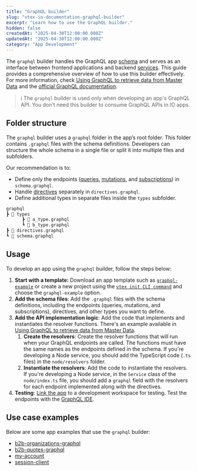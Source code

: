 ```yaml
---
title: "GraphQL builder"
slug: "vtex-io-documentation-graphql-builder"
excerpt: "Learn how to use the GraphQL builder."
hidden: false
createdAt: "2025-04-30T12:00:00.000Z"
updatedAt: "2025-04-30T12:00:00.000Z"
category: "App Development"
---
```


The `graphql` builder handles the GraphQL app [schema](https://graphql.org/learn/schema/) and serves as an interface between frontend applications and backend [services](https://developers.vtex.com/docs/guides/vtex-io-documentation-service). This guide provides a comprehensive overview of how to use this builder effectively. For more information, check [Using GraphQL to retrieve data from Master Data](https://developers.vtex.com/docs/guides/services-6-graphql-retrieving-data-from-master-data) and the [official GraphQL documentation](https://graphql.com/learn/what-is-graphql/).

> ℹ️ The `graphql` builder is used only when developing an app's GraphQL API. You don't need this builder to consume GraphQL APIs in IO apps.

## Folder structure

The `graphql` builder uses a `graphql` folder in the app’s root folder. This folder contains `.graphql` files with the schema definitions. Developers can structure the whole schema in a single file or split it into multiple files and subfolders.

Our recommendation is to:

- Define only the endpoints ([queries](https://graphql.org/learn/queries/), [mutations](https://graphql.org/learn/mutations/), and [subscriptions](https://graphql.org/learn/subscriptions/)) in `schema.graphql`.
- Handle [directives](https://graphql.org/learn/schema/#directives) separately in `directives.graphql`.
- Define additional types in separate files inside the `types` subfolder.

```txt
graphql
┣ 📂 types
      ┣ 📄 a_type.graphql
      ┗ 📄 b_type.graphql
┣ 📄 directives.graphql
┗ 📄 schema.graphql
```

## Usage

To develop an app using the `graphql` builder, follow the steps below:

1. **Start with a template:** Download an app template such as [`graphql-example`](https://github.com/vtex-apps/graphql-example) or create a new project using the [`vtex init CLI command`](https://developers.vtex.com/docs/guides/vtex-io-documentation-vtex-io-cli-usage#starting-a-new-project) and choose the `graphql-example` option.
2. **Add the schema files**: Add the `.graphql` files with the schema definitions, including the endpoints (queries, mutations, and subscriptions), directives, and other types you want to define.
3. **Add the API implementation logic**: Add the code that implements and instantiates the resolver functions. There's an example available in [Using GraphQL to retrieve data from Master Data](https://developers.vtex.com/docs/guides/services-6-graphql-retrieving-data-from-master-data).
    1. **Create the resolvers**: Create the resolver functions that will run when your GraphQL endpoints are called. The functions must have the same names as the endpoints defined in the schema. If you're developing a Node service, you should add the TypeScript code (`.ts` files) in the `node/resolvers` folder.
    2. **Instantiate the resolvers**: Add the code to instantiate the resolvers. If you're developing a Node service, in the `Service` class of the `node/index.ts` file, you should add a `graphql` field with the resolvers for each endpoint implemented along with the directives.
4. **Testing**: [Link the app](https://developers.vtex.com/docs/guides/vtex-io-documentation-linking-an-app) to a development workspace for testing. Test the endpoints with the [GraphQL IDE](https://developers.vtex.com/docs/guides/graphql-ide).

## Use case examples

Below are some app examples that use the `graphql` builder:

- [b2b-organizations-graphql](https://github.com/vtex-apps/b2b-organizations-graphql)
- [b2b-quotes-graphql](https://github.com/vtex-apps/b2b-quotes-graphql)
- [my-account](https://github.com/vtex-apps/my-account)
- [session-client](https://github.com/vtex-apps/session-client)
